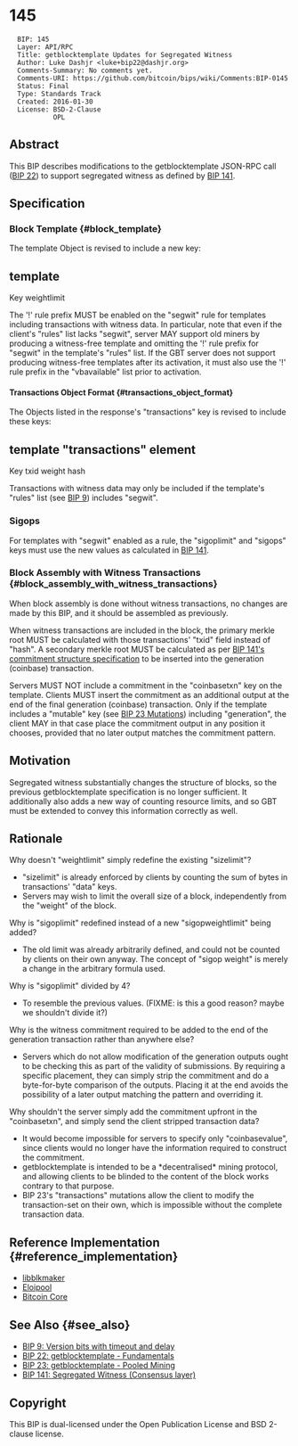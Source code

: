 # 145

      BIP: 145
      Layer: API/RPC
      Title: getblocktemplate Updates for Segregated Witness
      Author: Luke Dashjr <luke+bip22@dashjr.org>
      Comments-Summary: No comments yet.
      Comments-URI: https://github.com/bitcoin/bips/wiki/Comments:BIP-0145
      Status: Final
      Type: Standards Track
      Created: 2016-01-30
      License: BSD-2-Clause
               OPL

## Abstract

This BIP describes modifications to the getblocktemplate JSON-RPC call
([BIP 22](bip-0022.mediawiki "wikilink")) to support segregated witness
as defined by [BIP 141](bip-0141.mediawiki "wikilink").

## Specification

### Block Template {#block_template}

The template Object is revised to include a new key:

  template
  -------------
  Key
  weightlimit

The \'!\' rule prefix MUST be enabled on the \"segwit\" rule for
templates including transactions with witness data. In particular, note
that even if the client\'s \"rules\" list lacks \"segwit\", server MAY
support old miners by producing a witness-free template and omitting the
\'!\' rule prefix for \"segwit\" in the template\'s \"rules\" list. If
the GBT server does not support producing witness-free templates after
its activation, it must also use the \'!\' rule prefix in the
\"vbavailable\" list prior to activation.

#### Transactions Object Format {#transactions_object_format}

The Objects listed in the response\'s \"transactions\" key is revised to
include these keys:

  template \"transactions\" element
  -----------------------------------
  Key
  txid
  weight
  hash

Transactions with witness data may only be included if the template\'s
\"rules\" list (see [BIP
9](bip-0009.mediawiki#getblocktemplate_changes "wikilink")) includes
\"segwit\".

### Sigops

For templates with \"segwit\" enabled as a rule, the \"sigoplimit\" and
\"sigops\" keys must use the new values as calculated in [BIP
141](bip-0141.mediawiki#Sigops "wikilink").

### Block Assembly with Witness Transactions {#block_assembly_with_witness_transactions}

When block assembly is done without witness transactions, no changes are
made by this BIP, and it should be assembled as previously.

When witness transactions are included in the block, the primary merkle
root MUST be calculated with those transactions\' \"txid\" field instead
of \"hash\". A secondary merkle root MUST be calculated as per [BIP
141\'s commitment structure
specification](bip-0141.mediawiki#Commitment_structure "wikilink") to be
inserted into the generation (coinbase) transaction.

Servers MUST NOT include a commitment in the \"coinbasetxn\" key on the
template. Clients MUST insert the commitment as an additional output at
the end of the final generation (coinbase) transaction. Only if the
template includes a \"mutable\" key (see [BIP 23
Mutations](bip-0023.mediawiki#Mutations "wikilink")) including
\"generation\", the client MAY in that case place the commitment output
in any position it chooses, provided that no later output matches the
commitment pattern.

## Motivation

Segregated witness substantially changes the structure of blocks, so the
previous getblocktemplate specification is no longer sufficient. It
additionally also adds a new way of counting resource limits, and so GBT
must be extended to convey this information correctly as well.

## Rationale

Why doesn\'t \"weightlimit\" simply redefine the existing \"sizelimit\"?

-   \"sizelimit\" is already enforced by clients by counting the sum of
    bytes in transactions\' \"data\" keys.
-   Servers may wish to limit the overall size of a block, independently
    from the \"weight\" of the block.

Why is \"sigoplimit\" redefined instead of a new \"sigopweightlimit\"
being added?

-   The old limit was already arbitrarily defined, and could not be
    counted by clients on their own anyway. The concept of \"sigop
    weight\" is merely a change in the arbitrary formula used.

Why is \"sigoplimit\" divided by 4?

-   To resemble the previous values. (FIXME: is this a good reason?
    maybe we shouldn\'t divide it?)

Why is the witness commitment required to be added to the end of the
generation transaction rather than anywhere else?

-   Servers which do not allow modification of the generation outputs
    ought to be checking this as part of the validity of submissions. By
    requiring a specific placement, they can simply strip the commitment
    and do a byte-for-byte comparison of the outputs. Placing it at the
    end avoids the possibility of a later output matching the pattern
    and overriding it.

Why shouldn\'t the server simply add the commitment upfront in the
\"coinbasetxn\", and simply send the client stripped transaction data?

-   It would become impossible for servers to specify only
    \"coinbasevalue\", since clients would no longer have the
    information required to construct the commitment.
-   getblocktemplate is intended to be a \*decentralised\* mining
    protocol, and allowing clients to be blinded to the content of the
    block works contrary to that purpose.
-   BIP 23\'s \"transactions\" mutations allow the client to modify the
    transaction-set on their own, which is impossible without the
    complete transaction data.

## Reference Implementation {#reference_implementation}

-   [libblkmaker](https://github.com/bitcoin/libblkmaker/tree/segwit)
-   [Eloipool](https://github.com/luke-jr/eloipool/tree/segwit)
-   [Bitcoin Core](https://github.com/bitcoin/bitcoin/pull/7404/files)

## See Also {#see_also}

-   [BIP 9: Version bits with timeout and
    delay](bip-0009.mediawiki "wikilink")
-   [BIP 22: getblocktemplate -
    Fundamentals](bip-0022.mediawiki "wikilink")
-   [BIP 23: getblocktemplate - Pooled
    Mining](bip-0023.mediawiki "wikilink")
-   [BIP 141: Segregated Witness (Consensus
    layer)](bip-0141.mediawiki "wikilink")

## Copyright

This BIP is dual-licensed under the Open Publication License and BSD
2-clause license.
